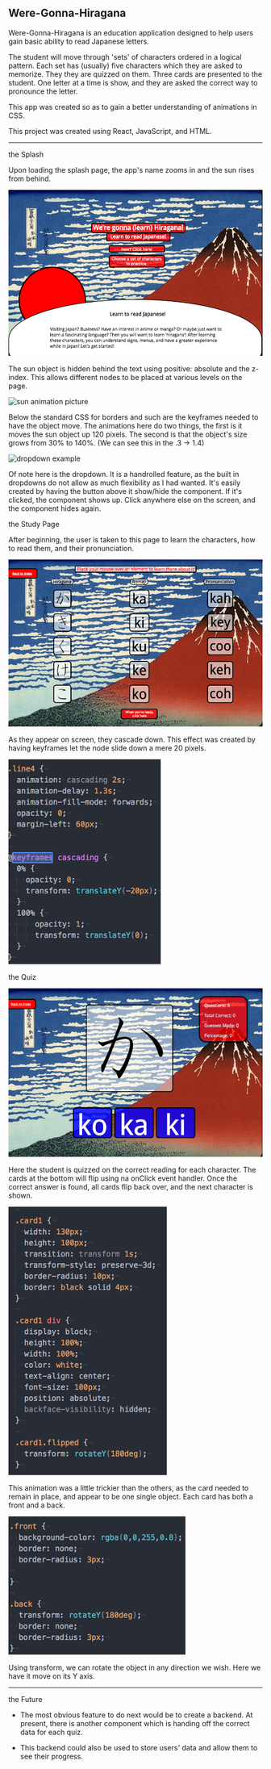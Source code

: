 


Were-Gonna-Hiragana
--------------------------------

Were-Gonna-Hiragana is an education application designed to help users
gain basic ability to read Japanese letters.

The student will move through 'sets' of characters ordered in a logical
pattern. Each set has (usually) five characters which they are asked to
memorize. They they are quizzed on them. Three cards are presented to the
student. One letter at a time is show, and they are asked the correct way
to pronounce the letter.

This app was created so as to gain a better understanding of animations
in CSS.

This project was created using React, JavaScript, and HTML.

-------------------------

the Splash

Upon loading the splash page, the app's name zooms in and the sun rises from
behind.

![splash screen](images/splash.png)

The sun object is hidden behind the text using positive: absolute and the
z-index. This allows different nodes to be placed at various levels on
the page.

![sun animation picture](images/production_images/sunani.png)

Below the standard CSS for borders and such are the keyframes needed to
have the object move. The animations here do two things, the first is it
moves the sun object up 120 pixels. The second is that the object's size
grows from 30% to 140%. (We can see this in the .3 -> 1.4)

![dropdown example](images/production_images/dropdown.png)

Of note here is the dropdown. It is a handrolled feature, as the built in
dropdowns do not allow as much flexibility as I had wanted. It's easily created
by having the button above it show/hide the component. If it's clicked,
the component shows up. Click anywhere else on the screen, and the component
hides again.

the Study Page

After beginning, the user is taken to this page to learn the characters,
how to read them, and their pronunciation.

![study](images/study.png)

As they appear on screen, they cascade down. This effect was created by
having keyframes let the node slide down a mere 20 pixels.

![cascade code](images/cascade.png)

the Quiz

![quiz](images/quiz.png)

Here the student is quizzed on the correct reading for each character. The
cards at the bottom will flip using na onClick event handler. Once the
correct answer is found, all cards flip back over, and the next character is
shown.

![card flip](images/cardflip.png)

This animation was a little trickier than the others, as the card needed
to remain in place, and appear to be one single object. Each card has both
a front and a back.

![front back of each card](images/frontback.png)

Using transform, we can rotate the object in any direction we wish. Here we
have it move on its Y axis.

---------------------------------------

the Future

- The most obvious feature to do next would be to create a backend. At present,
there is another component which is handing off the correct data for each
quiz.

- This backend could also be used to store users' data and allow them to
see their progress.
